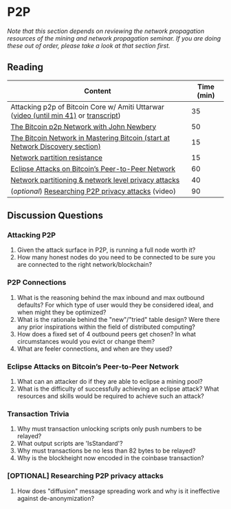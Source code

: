 # P2P

*Note that this section depends on reviewing the network propagation resources of the mining and network propagation seminar. If you are doing these out of order, please take a look at that section first.*

## Reading

| Content                                                            | Time (min)      |
|--------------------------------------------------------------------|-----------------|
| Attacking p2p of Bitcoin Core w/ Amiti Uttarwar ([video (until min 41)](https://youtu.be/H-wH6mY9pZo?t=257) or [transcript](https://diyhpl.us/wiki/transcripts/la-bitdevs/2020-04-16-amiti-uttarwar-attacking-bitcoin-core/)) | 35 |
| [The Bitcoin p2p Network with John Newbery](https://diyhpl.us/wiki/transcripts/scalingbitcoin/stanford-2017/edgeplusplus/p2p-john-newbery/) | 50 |
| [The Bitcoin Network in Mastering Bitcoin (start at Network Discovery section)](https://github.com/bitcoinbook/bitcoinbook/blob/b5a7b5df3eddb332311ed97af09b678257ce62ca/ch08.asciidoc#network-discovery) | 15 |
| [Network partition resistance](https://gist.github.com/sdaftuar/c2a3320c751efb078a7c1fd834036cb0) | 15 |
| [Eclipse Attacks on Bitcoin’s Peer-to-Peer Network](https://eprint.iacr.org/2015/263.pdf) | 60 |
| [Network partitioning & network level privacy attacks](http://diyhpl.us/wiki/transcripts/chaincode-labs/2019-06-12-ethan-heilman-network-partitioning-attacks/) | 40 |
| (_optional_) [Researching P2P privacy attacks](https://youtu.be/qKNEUfnYue0) (video) | 90 |

## Discussion Questions

### Attacking P2P

1. Given the attack surface in P2P, is running a full node worth it?
1. How many honest nodes do you need to be connected to be sure you are connected to the right network/blockchain?

### P2P Connections

1. What is the reasoning behind the max inbound and max outbound defaults? For which type of user would they be considered ideal, and when might they be optimized?
1. What is the rationale behind the "new"/"tried" table design? Were there any prior inspirations within the field of distributed computing?
1. How does a fixed set of 4 outbound peers get chosen? In what circumstances would you evict or change them?
1. What are feeler connections, and when are they used?

### Eclipse Attacks on Bitcoin’s Peer-to-Peer Network

1. What can an attacker do if they are able to eclipse a mining pool?
1. What is the difficulty of successfully achieving an eclipse attack? What resources and skills would be required to achieve such an attack?

### Transaction Trivia

1. Why must transaction unlocking scripts only push numbers to be relayed?
1. What output scripts are 'IsStandard'?
1. Why must transactions be no less than 82 bytes to be relayed?
1. Why is the blockheight now encoded in the coinbase transaction?

### [OPTIONAL] Researching P2P privacy attacks

1. How does "diffusion" message spreading work and why is it ineffective against de-anonymization?
